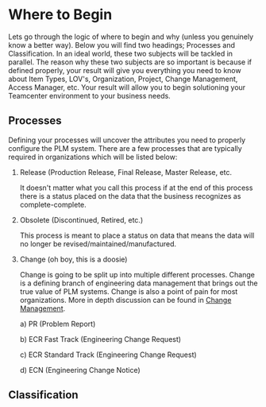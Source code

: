 # Where to Begin
Lets go through the logic of where to begin and why (unless you genuinely know a better way). Below you will find two headings; Processes and Classification. In an ideal world, these two subjects will be tackled in parallel. The reason why these two subjects are so important is because if defined properly, your result will give you everything you need to know about Item Types, LOV's, Organization, Project, Change Management, Access Manager, etc. Your result will allow you to begin solutioning your Teamcenter environment to your business needs. 

## Processes
Defining your processes will uncover the attributes you need to properly configure the PLM system. There are a few processes that are typically required in organizations which will be listed below: 

1) Release (Production Release, Final Release, Master Release, etc.

    It doesn't matter what you call this process if at the end of this process there is a status placed on the data that the business recognizes as complete-complete.

2) Obsolete (Discontinued, Retired, etc.)

    This process is meant to place a status on data that means the data will no longer be revised/maintained/manufactured.

3) Change (oh boy, this is a doosie)

    Change is going to be split up into multiple different processes. Change is a defining branch of engineering data management that brings out the true value of PLM systems. Change is also a point of pain for most organizations. More in depth discussion can be found in [Change Management](./Change%20Management/README.md). 

      a) PR (Problem Report)

      b) ECR Fast Track (Engineering Change Request)

      c) ECR Standard Track (Engineering Change Request)

      d) ECN (Engineering Change Notice)

## Classification 
